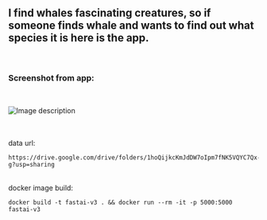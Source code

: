 ## I find whales fascinating creatures, so if someone finds whale and wants to find out what species it is here is the app.
<br>

### Screenshot from app: 
<br>

![Image description](https://github.com/zvikiNozadze/whale-classification/blob/master/imgonline-com-ua-twotoone-zw8XR9SGwgQJf.jpg)

<br><br>
data url: 

```
https://drive.google.com/drive/folders/1hoQijkcKmJdDW7oIpm7fNK5VQYC7Qx-g?usp=sharing
```

<br>
docker image build:

```
docker build -t fastai-v3 . && docker run --rm -it -p 5000:5000 fastai-v3
```
